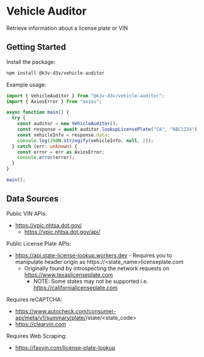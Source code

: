 # Vehicle Auditor

Retrieve information about a license plate or VIN

## Getting Started

Install the package:

```sh
npm install @k3v-d3v/vehicle-auditor
```

Example usage:

```ts
import { VehicleAuditor } from "@k3v-d3v/vehicle-auditor";
import { AxiosError } from "axios";

async function main() {
  try {
    const auditor = new VehicleAuditor();
    const response = await auditor.lookupLicensePlate("CA", "ABC1234");
    const vehicleInfo = response.data;
    console.log(JSON.stringify(vehicleInfo, null, 2));
  } catch (err: unknown) {
    const error = err as AxiosError;
    console.error(error);
  }
}

main();
```

## Data Sources

Public VIN APIs:

- https://vpic.nhtsa.dot.gov/
  - https://vpic.nhtsa.dot.gov/api/

Public License Plate APIs:

- https://api.state-license-lookup.workers.dev - Requires you to manipulate header origin as https://<state_name>licenseplate.com
  - Originally found by introspecting the network requests on https://www.texaslicenseplate.com
    - NOTE: Some states may not be supported i.e. https://californialicenseplate.com

Requires reCAPTCHA:

- https://www.autocheck.com/consumer-api/meta/v1/summary/plate/<plate>/state/<state_code>
- https://clearvin.com

Requires Web Scraping:

- https://faxvin.com/license-plate-lookup
